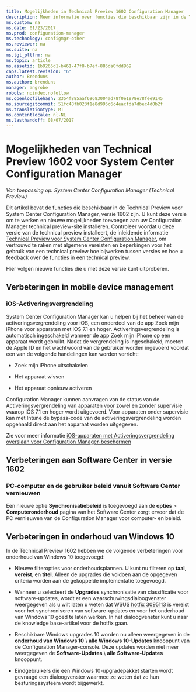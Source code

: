 ```yaml
---
title: Mogelijkheden in Technical Preview 1602 Configuration Manager
description: Meer informatie over functies die beschikbaar zijn in de Technical Preview voor System Center Configuration Manager, versie 1602.
ms.custom: na
ms.date: 01/23/2017
ms.prod: configuration-manager
ms.technology: configmgr-other
ms.reviewer: na
ms.suite: na
ms.tgt_pltfrm: na
ms.topic: article
ms.assetid: 1b9265d1-b461-47f8-b7ef-885da0fdd969
caps.latest.revision: "6"
author: Brenduns
ms.author: brenduns
manager: angrobe
robots: noindex,nofollow
ms.openlocfilehash: 2354f885aaf69683004ad78f0e1978e78fee9145
ms.sourcegitcommit: 51fc48fb023f1e8d995c6c4eacfda7dbec4d0b2f
ms.translationtype: MT
ms.contentlocale: nl-NL
ms.lasthandoff: 08/07/2017
---
```

# <a name="capabilities-in-technical-preview-1602-for-system-center-configuration-manager"></a>Mogelijkheden van Technical Preview 1602 voor System Center Configuration Manager

*Van toepassing op: System Center Configuration Manager (Technical Preview)*

Dit artikel bevat de functies die beschikbaar in de Technical Preview voor System Center Configuration Manager, versie 1602 zijn. U kunt deze versie om te werken en nieuwe mogelijkheden toevoegen aan uw Configuration Manager technical preview-site installeren. Controleer voordat u deze versie van de technical preview installeert, de inleidende informatie [Technical Preview voor System Center Configuration Manager](../../core/get-started/technical-preview.md), om vertrouwd te raken met algemene vereisten en beperkingen voor het gebruik van een technical preview hoe bijwerken tussen versies en hoe u feedback over de functies in een technical preview.  

 Hier volgen nieuwe functies die u met deze versie kunt uitproberen.  

##  <a name="BKMK_MDM"></a>Verbeteringen in mobile device management  

### <a name="ios-activation-lock"></a>iOS-Activeringsvergrendeling  
 System Center Configuration Manager kan u helpen bij het beheer van de activeringsvergrendeling voor iOS, een onderdeel van de app Zoek mijn iPhone voor apparaten met iOS 7.1 en hoger. Activeringsvergrendeling is automatisch ingeschakeld wanneer de app Zoek mijn iPhone op een apparaat wordt gebruikt. Nadat de vergrendeling is ingeschakeld, moeten de Apple ID en het wachtwoord van de gebruiker worden ingevoerd voordat een van de volgende handelingen kan worden verricht:  

-   Zoek mijn iPhone uitschakelen  

-   Het apparaat wissen  

-   Het apparaat opnieuw activeren  

 Configuration Manager kunnen aanvragen van de status van de Activeringsvergrendeling van apparaten voor zowel en zonder supervisie waarop iOS 7.1 en hoger wordt uitgevoerd. Voor apparaten onder supervisie kan met Intune de bypass-code van de activeringsvergrendeling worden opgehaald direct aan het apparaat worden uitgegeven.  

 Zie voor meer informatie [iOS-apparaten met Activeringsvergrendeling overslaan voor Configuration Manager-beschermen](/sccm/mdm/deploy-use/manage-ios-activation-lock)  

##  <a name="BKMK_SC1601"></a>Verbeteringen aan Software Center in versie 1602  

### <a name="refresh-pc-machine-and-user-policy-from-software-center"></a>PC-computer en de gebruiker beleid vanuit Software Center vernieuwen  
 Een nieuwe optie **Synchronisatiebeleid** is toegevoegd aan de **opties** > **Computeronderhoud** pagina van het Software Center zorgt ervoor dat de PC vernieuwen van de Configuration Manager voor computer- en beleid.  

##  <a name="BKMK_Win10Servicing"></a>Verbeteringen in onderhoud van Windows 10  
 In de Technical Preview 1602 hebben we de volgende verbeteringen voor onderhoud van Windows 10 toegevoegd:  

-   Nieuwe filteropties voor onderhoudsplannen.  U kunt nu filteren op **taal**, **vereist**, en **titel**. Alleen de upgrades die voldoen aan de opgegeven criteria worden aan de gekoppelde implementatie toegevoegd.  

-   Wanneer u selecteert de **Upgrades** synchronisatie van classificatie voor software-updates, wordt er een waarschuwingsdialoogvenster weergegeven als u wilt laten u weten dat WSUS [hotfix 3095113](https://support.microsoft.com/kb/3095113) is vereist voor het synchroniseren van software-updates en voor het onderhoud van Windows 10 goed te laten werken.  In het dialoogvenster kunt u naar de knowledge base-artikel voor de hotfix gaan.  

-   Beschikbare Windows upgrades 10 worden nu alleen weergegeven in de **onderhoud van Windows 10** \ **alle Windows 10-Updates** knooppunt van de Configuration Manager-console. Deze updates worden niet meer weergegeven de **Software-Updates** \ **alle Software-Updates** knooppunt.  

-   Eindgebruikers die een Windows 10-upgradepakket starten wordt gevraagd een dialoogvenster waarmee ze weten dat ze hun besturingssysteem wordt bijgewerkt.  
